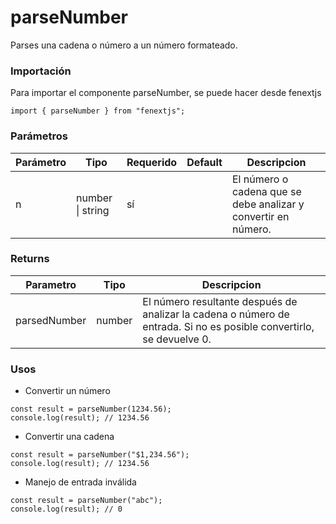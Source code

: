 # parseNumber

Parses una cadena o número a un número formateado.

### Importación

Para importar el componente parseNumber, se puede hacer desde fenextjs

```tsx copy
import { parseNumber } from "fenextjs";
```

### Parámetros

| Parámetro | Tipo             | Requerido | Default | Descripcion                                                    |
| --------- | ---------------- | --------- | ------- | -------------------------------------------------------------- |
| n         | number \| string | sí        |         | El número o cadena que se debe analizar y convertir en número. |

### Returns

| Parametro    | Tipo   | Descripcion                                                                                                          |
| ------------ | ------ | -------------------------------------------------------------------------------------------------------------------- |
| parsedNumber | number | El número resultante después de analizar la cadena o número de entrada. Si no es posible convertirlo, se devuelve 0. |

### Usos

-   Convertir un número

```tsx copy
const result = parseNumber(1234.56);
console.log(result); // 1234.56
```

-   Convertir una cadena

```tsx copy
const result = parseNumber("$1,234.56");
console.log(result); // 1234.56
```

-   Manejo de entrada inválida

```tsx copy
const result = parseNumber("abc");
console.log(result); // 0
```
